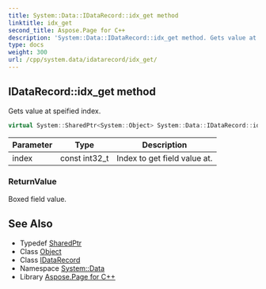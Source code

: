 ```yaml
---
title: System::Data::IDataRecord::idx_get method
linktitle: idx_get
second_title: Aspose.Page for C++
description: 'System::Data::IDataRecord::idx_get method. Gets value at speified index in C++.'
type: docs
weight: 300
url: /cpp/system.data/idatarecord/idx_get/
---
```

## IDataRecord::idx_get method


Gets value at speified index.

```cpp
virtual System::SharedPtr<System::Object> System::Data::IDataRecord::idx_get(const int32_t index)=0
```


| Parameter | Type | Description |
| --- | --- | --- |
| index | const int32_t | Index to get field value at. |

### ReturnValue

Boxed field value.

## See Also

* Typedef [SharedPtr](../../../system/sharedptr/)
* Class [Object](../../../system/object/)
* Class [IDataRecord](../)
* Namespace [System::Data](../../)
* Library [Aspose.Page for C++](../../../)
